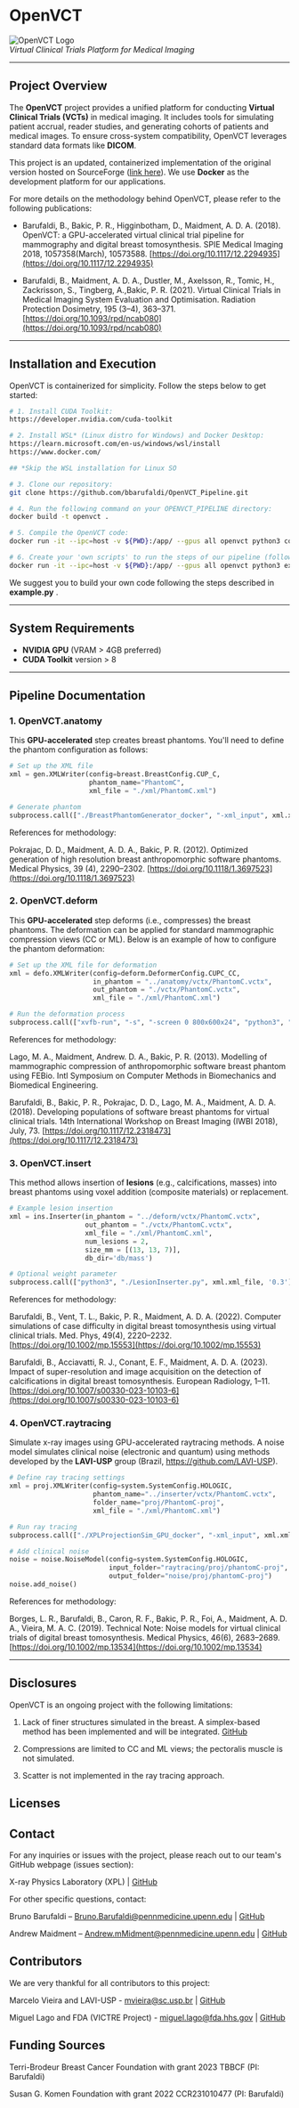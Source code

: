 # **OpenVCT** 

![OpenVCT Logo](figs/logo.png)  
*Virtual Clinical Trials Platform for Medical Imaging*

---

## **Project Overview**  
The **OpenVCT** project provides a unified platform for conducting **Virtual Clinical Trials (VCTs)** in medical imaging. It includes tools for simulating patient accrual, reader studies, and generating cohorts of patients and medical images. To ensure cross-system compatibility, OpenVCT leverages standard data formats like **DICOM**.

This project is an updated, containerized implementation of the original version hosted on SourceForge ([link here](https://sourceforge.net/projects/openvct/)). We use **Docker** as the development platform for our applications.

For more details on the methodology behind OpenVCT, please refer to the following publications:

- Barufaldi, B., Bakic, P. R., Higginbotham, D., Maidment, A. D. A. (2018). OpenVCT: a GPU-accelerated virtual clinical trial pipeline for mammography and digital breast tomosynthesis. SPIE Medical Imaging 2018, 1057358(March), 10573588. [https://doi.org/10.1117/12.2294935](https://doi.org/10.1117/12.2294935)

- Barufaldi, B., Maidment, A. D. A., Dustler, M., Axelsson, R., Tomic, H., Zackrisson, S., Tingberg, A.,Bakic, P. R. (2021). Virtual Clinical Trials in Medical Imaging System Evaluation and Optimisation. Radiation Protection Dosimetry, 195 (3–4), 363–371. [https://doi.org/10.1093/rpd/ncab080](https://doi.org/10.1093/rpd/ncab080)

---

## **Installation and Execution**

OpenVCT is containerized for simplicity. Follow the steps below to get started:

```bash
# 1. Install CUDA Toolkit:
https://developer.nvidia.com/cuda-toolkit

# 2. Install WSL* (Linux distro for Windows) and Docker Desktop:
https://learn.microsoft.com/en-us/windows/wsl/install
https://www.docker.com/

## *Skip the WSL installation for Linux SO

# 3. Clone our repository:
git clone https://github.com/bbarufaldi/OpenVCT_Pipeline.git

# 4. Run the following command on your OPENVCT_PIPELINE directory: 
docker build -t openvct .

# 5. Compile the OpenVCT code:
docker run -it --ipc=host -v ${PWD}:/app/ --gpus all openvct python3 compile_pipeline.py

# 6. Create your 'own scripts' to run the steps of our pipeline (follow steps described below). Execute the pipeline using the command:
docker run -it --ipc=host -v ${PWD}:/app/ --gpus all openvct python3 example.py
```

We suggest you to build your own code following the steps described in **example.py** . 

---

## **System Requirements**

- **NVIDIA GPU** (VRAM > 4GB preferred)
- **CUDA Toolkit** version > 8

---

## **Pipeline Documentation**

### **1. OpenVCT.anatomy**  
This **GPU-accelerated** step creates breast phantoms. You'll need to define the phantom configuration as follows:

```python
# Set up the XML file
xml = gen.XMLWriter(config=breast.BreastConfig.CUP_C, 
                    phantom_name="PhantomC",
                    xml_file = "./xml/PhantomC.xml")

# Generate phantom
subprocess.call(["./BreastPhantomGenerator_docker", "-xml_input", xml.xml_file])
```

References for methodology: 

Pokrajac, D. D., Maidment, A. D. A., Bakic, P. R. (2012). Optimized generation of high resolution breast anthropomorphic software phantoms. Medical Physics, 39 (4), 2290–2302. [https://doi.org/10.1118/1.3697523](https://doi.org/10.1118/1.3697523)

### **2. OpenVCT.deform**

This **GPU-accelerated** step deforms (i.e., compresses) the breast phantoms. The deformation can be applied for standard mammographic compression views (CC or ML). Below is an example of how to configure the phantom deformation:

```python
# Set up the XML file for deformation
xml = defo.XMLWriter(config=deform.DeformerConfig.CUPC_CC, 
                     in_phantom = "../anatomy/vctx/PhantomC.vctx",
                     out_phantom = "./vctx/PhantomC.vctx",
                     xml_file = "./xml/PhantomC.xml")

# Run the deformation process
subprocess.call(["xvfb-run", "-s", "-screen 0 800x600x24", "python3", "VolumeDeformer.py", xml.xml_file])
```

References for methodology:

Lago, M. A., Maidment, Andrew. D. A., Bakic, P. R. (2013). Modelling of mammographic compression of anthropomorphic software breast phantom using FEBio. Intl Symposium on Computer Methods in Biomechanics and Biomedical Engineering.

Barufaldi, B., Bakic, P. R., Pokrajac, D. D., Lago, M. A., Maidment, A. D. A. (2018). Developing populations of software breast phantoms for virtual clinical trials. 14th International Workshop on Breast Imaging (IWBI 2018), July, 73. [https://doi.org/10.1117/12.2318473](https://doi.org/10.1117/12.2318473)

### **3. OpenVCT.insert**

This method allows insertion of **lesions** (e.g., calcifications, masses) into breast phantoms using voxel addition (composite materials) or replacement.

```python
# Example lesion insertion
xml = ins.Inserter(in_phantom = "../deform/vctx/PhantomC.vctx",
                   out_phantom = "./vctx/PhantomC.vctx",
                   xml_file = "./xml/PhantomC.xml",
                   num_lesions = 2,
                   size_mm = [(13, 13, 7)],
                   db_dir='db/mass')

# Optional weight parameter
subprocess.call(["python3", "./LesionInserter.py", xml.xml_file, '0.3'])
```

References for methodology:

Barufaldi, B., Vent, T. L., Bakic, P. R., Maidment, A. D. A. (2022). Computer simulations of case difficulty in digital breast tomosynthesis using virtual clinical trials. Med. Phys, 49(4), 2220–2232. [https://doi.org/10.1002/mp.15553](https://doi.org/10.1002/mp.15553)

Barufaldi, B., Acciavatti, R. J., Conant, E. F., Maidment, A. D. A. (2023). Impact of super-resolution and image acquisition on the detection of calcifications in digital breast tomosynthesis. European Radiology, 1–11. [https://doi.org/10.1007/s00330-023-10103-6](https://doi.org/10.1007/s00330-023-10103-6)

### **4. OpenVCT.raytracing**

Simulate x-ray images using GPU-accelerated raytracing methods. A noise model simulates clinical noise (electronic and quantum) using methods developed by the **LAVI-USP** group (Brazil, https://github.com/LAVI-USP).

```python
# Define ray tracing settings
xml = proj.XMLWriter(config=system.SystemConfig.HOLOGIC, 
                     phantom_name="../inserter/vctx/PhantomC.vctx", 
                     folder_name="proj/PhantomC-proj",
                     xml_file = "./xml/PhantomC.xml")

# Run ray tracing
subprocess.call(["./XPLProjectionSim_GPU_docker", "-xml_input", xml.xml_file])

# Add clinical noise
noise = noise.NoiseModel(config=system.SystemConfig.HOLOGIC, 
                         input_folder="raytracing/proj/phantomC-proj",
                         output_folder="noise/proj/phantomC-proj")
noise.add_noise()
```

References for methodology:

Borges, L. R., Barufaldi, B., Caron, R. F., Bakic, P. R., Foi, A., Maidment, A. D. A., Vieira, M. A. C. (2019). Technical Note: Noise models for virtual clinical trials of digital breast tomosynthesis. Medical Physics, 46(6), 2683–2689. [https://doi.org/10.1002/mp.13534](https://doi.org/10.1002/mp.13534)

---

## **Disclosures**

OpenVCT is an ongoing project with the following limitations:

1) Lack of finer structures simulated in the breast. A simplex-based method has been implemented and will be integrated. [GitHub](https://github.com/jpvt/NoiseVolumesDemo)

2) Compressions are limited to CC and ML views; the pectoralis muscle is not simulated.

3) Scatter is not implemented in the ray tracing approach.

## **Licenses**

## **Contact**

For any inquiries or issues with the project, please reach out to our team's GitHub webpage (issues section):

X-ray Physics Laboratory (XPL) | [GitHub](https://github.com/upenn/xpl/xpl-OPENVCT_PIPELINE)

For other specific questions, contact: 

Bruno Barufaldi – Bruno.Barufaldi@pennmedicine.upenn.edu | [GitHub](https://github.com/bbarufaldi)

Andrew Maidment – Andrew.mMidment@pennmedicine.upenn.edu | [GitHub](https://github.com/maidment)

## **Contributors**

We are very thankful for all contributors to this project:

Marcelo Vieira and LAVI-USP - mvieira@sc.usp.br | [GitHub](https://github.com/LAVI-USP)

Miguel Lago and FDA (VICTRE Project) - miguel.lago@fda.hhs.gov | [GitHub](https://github.com/malago86)

## **Funding Sources**

Terri-Brodeur Breast Cancer Foundation with grant 2023 TBBCF  (PI: Barufaldi)

Susan G. Komen Foundation with grant 2022 CCR231010477 (PI: Barufaldi)